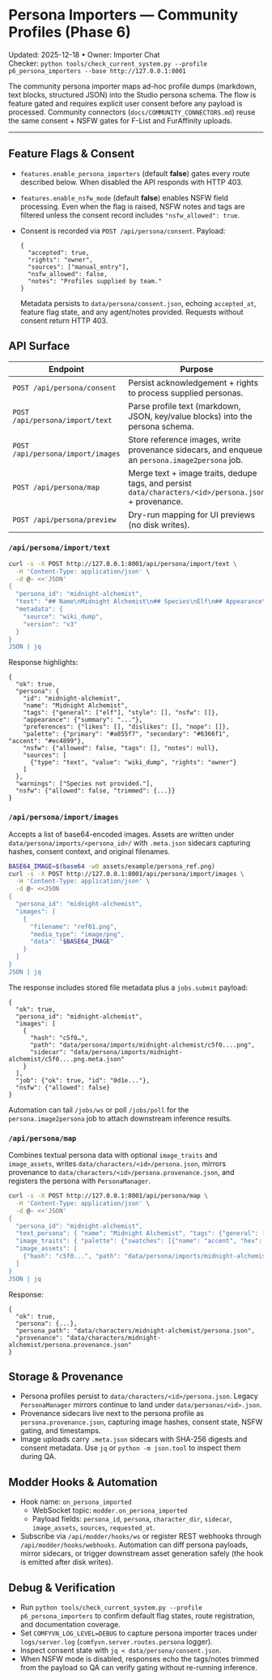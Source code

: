 # Persona Importers — Community Profiles (Phase 6)

Updated: 2025-12-18 • Owner: Importer Chat  
Checker: `python tools/check_current_system.py --profile p6_persona_importers --base http://127.0.0.1:8001`

The community persona importer maps ad-hoc profile dumps (markdown, text blocks,
structured JSON) into the Studio persona schema. The flow is feature gated and
requires explicit user consent before any payload is processed. Community connectors
(`docs/COMMUNITY_CONNECTORS.md`) reuse the same consent + NSFW gates for F-List and
FurAffinity uploads.

---

## Feature Flags & Consent

- `features.enable_persona_importers` (default **false**) gates every route described
  below. When disabled the API responds with HTTP 403.
- `features.enable_nsfw_mode` (default **false**) enables NSFW field processing. Even
  when the flag is raised, NSFW notes and tags are filtered unless the consent record
  includes `"nsfw_allowed": true`.
- Consent is recorded via `POST /api/persona/consent`. Payload:

  ```jsonc
  {
    "accepted": true,
    "rights": "owner",
    "sources": ["manual_entry"],
    "nsfw_allowed": false,
    "notes": "Profiles supplied by team."
  }
  ```

  Metadata persists to `data/persona/consent.json`, echoing `accepted_at`, feature flag
  state, and any agent/notes provided. Requests without consent return HTTP 403.

## API Surface

| Endpoint | Purpose |
| --- | --- |
| `POST /api/persona/consent` | Persist acknowledgement + rights to process supplied personas. |
| `POST /api/persona/import/text` | Parse profile text (markdown, JSON, key/value blocks) into the persona schema. |
| `POST /api/persona/import/images` | Store reference images, write provenance sidecars, and enqueue an `persona.image2persona` job. |
| `POST /api/persona/map` | Merge text + image traits, dedupe tags, and persist `data/characters/<id>/persona.json` + provenance. |
| `POST /api/persona/preview` | Dry-run mapping for UI previews (no disk writes). |

### `/api/persona/import/text`

```bash
curl -s -X POST http://127.0.0.1:8001/api/persona/import/text \
  -H 'Content-Type: application/json' \
  -d @- <<'JSON'
{
  "persona_id": "midnight-alchemist",
  "text": "## Name\nMidnight Alchemist\n## Species\nElf\n## Appearance\n- Tall\n- Silver hair\n## Pronouns\nshe/her\n## Voice\nWarm, sardonic.\n",
  "metadata": {
    "source": "wiki_dump",
    "version": "v3"
  }
}
JSON | jq
```

Response highlights:

```jsonc
{
  "ok": true,
  "persona": {
    "id": "midnight-alchemist",
    "name": "Midnight Alchemist",
    "tags": {"general": ["elf"], "style": [], "nsfw": []},
    "appearance": {"summary": "..."},
    "preferences": {"likes": [], "dislikes": [], "nope": []},
    "palette": {"primary": "#a855f7", "secondary": "#6366f1", "accent": "#ec4899"},
    "nsfw": {"allowed": false, "tags": [], "notes": null},
    "sources": [
      {"type": "text", "value": "wiki_dump", "rights": "owner"}
    ]
  },
  "warnings": ["Species not provided."],
  "nsfw": {"allowed": false, "trimmed": {...}}
}
```

### `/api/persona/import/images`

Accepts a list of base64-encoded images. Assets are written under
`data/persona/imports/<persona_id>/` with `.meta.json` sidecars capturing hashes,
consent context, and original filenames.

```bash
BASE64_IMAGE=$(base64 -w0 assets/example/persona_ref.png)
curl -s -X POST http://127.0.0.1:8001/api/persona/import/images \
  -H 'Content-Type: application/json' \
  -d @- <<JSON
{
  "persona_id": "midnight-alchemist",
  "images": [
    {
      "filename": "ref01.png",
      "media_type": "image/png",
      "data": "$BASE64_IMAGE"
    }
  ]
}
JSON | jq
```

The response includes stored file metadata plus a `jobs.submit` payload:

```jsonc
{
  "ok": true,
  "persona_id": "midnight-alchemist",
  "images": [
    {
      "hash": "c5f0…",
      "path": "data/persona/imports/midnight-alchemist/c5f0....png",
      "sidecar": "data/persona/imports/midnight-alchemist/c5f0....png.meta.json"
    }
  ],
  "job": {"ok": true, "id": "0d1e..."},
  "nsfw": {"allowed": false}
}
```

Automation can tail `/jobs/ws` or poll `/jobs/poll` for the `persona.image2persona`
job to attach downstream inference results.

### `/api/persona/map`

Combines textual persona data with optional `image_traits` and `image_assets`, writes
`data/characters/<id>/persona.json`, mirrors provenance to
`data/characters/<id>/persona.provenance.json`, and registers the persona with
`PersonaManager`.

```bash
curl -s -X POST http://127.0.0.1:8001/api/persona/map \
  -H 'Content-Type: application/json' \
  -d @- <<'JSON'
{
  "persona_id": "midnight-alchemist",
  "text_persona": { "name": "Midnight Alchemist", "tags": {"general": ["alchemist"]}},
  "image_traits": { "palette": {"swatches": [{"name": "accent", "hex": "#6b7280"}]}},
  "image_assets": [
    {"hash": "c5f0...", "path": "data/persona/imports/midnight-alchemist/c5f0....png"}
  ]
}
JSON | jq
```

Response:

```jsonc
{
  "ok": true,
  "persona": {...},
  "persona_path": "data/characters/midnight-alchemist/persona.json",
  "provenance": "data/characters/midnight-alchemist/persona.provenance.json"
}
```

## Storage & Provenance

- Persona profiles persist to `data/characters/<id>/persona.json`. Legacy
  `PersonaManager` mirrors continue to land under `data/personas/<id>.json`.
- Provenance sidecars live next to the persona profile as
  `persona.provenance.json`, capturing image hashes, consent state, NSFW gating,
  and timestamps.
- Image uploads carry `.meta.json` sidecars with SHA-256 digests and consent metadata.
  Use `jq` or `python -m json.tool` to inspect them during QA.

## Modder Hooks & Automation

- Hook name: `on_persona_imported`
  - WebSocket topic: `modder.on_persona_imported`
  - Payload fields: `persona_id`, `persona`, `character_dir`, `sidecar`,
    `image_assets`, `sources`, `requested_at`.
- Subscribe via `/api/modder/hooks/ws` or register REST webhooks through
  `/api/modder/hooks/webhooks`. Automation can diff persona payloads, mirror sidecars,
  or trigger downstream asset generation safely (the hook is emitted after disk writes).

## Debug & Verification

- Run `python tools/check_current_system.py --profile p6_persona_importers` to confirm
  default flag states, route registration, and documentation coverage.
- Set `COMFYVN_LOG_LEVEL=DEBUG` to capture persona importer traces under
  `logs/server.log` (`comfyvn.server.routes.persona` logger).
- Inspect consent state with `jq < data/persona/consent.json`.
- When NSFW mode is disabled, responses echo the tags/notes trimmed from the payload
  so QA can verify gating without re-running inference.
